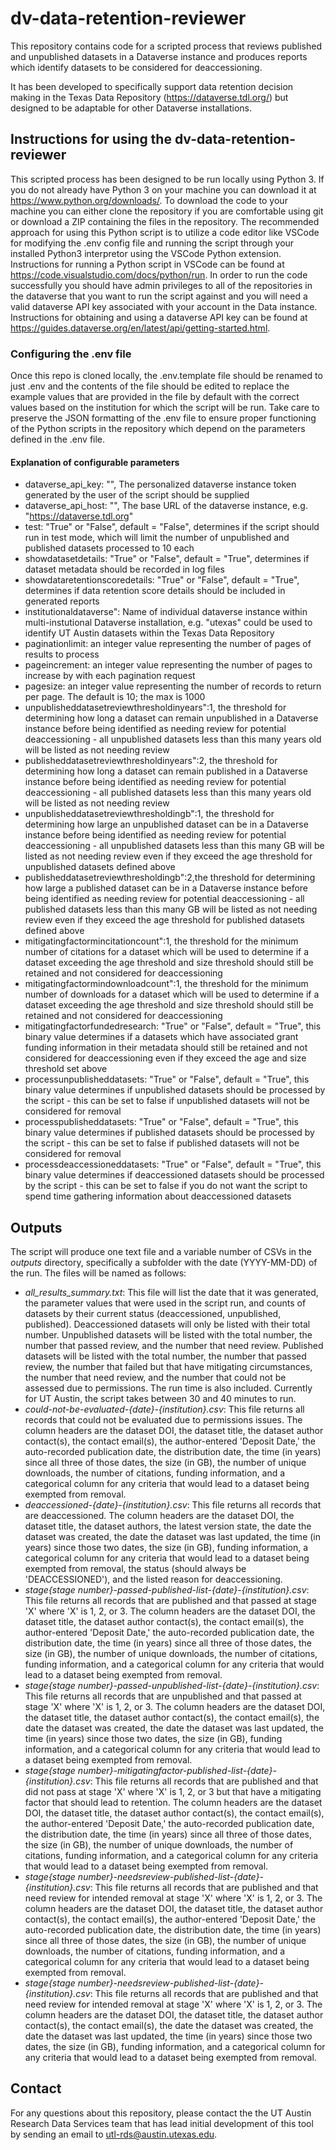 # dv-data-retention-reviewer
This repository contains code for a scripted process that reviews published and unpublished datasets in a Dataverse instance and produces reports which identify datasets to be considered for deaccessioning.

It has been developed to specifically support data retention decision making in the Texas Data Repository (https://dataverse.tdl.org/) but designed to be adaptable for other Dataverse installations.


## Instructions for using the dv-data-retention-reviewer
This scripted process has been designed to be run locally using Python 3. If you do not already have Python 3 on your machine you can download it at https://www.python.org/downloads/. To download the code to your machine you can either clone the repository if you are comfortable using git or download a ZIP containing the files in the repository. The recommended approach for using this Python script is to utilize a code editor like VSCode for modifying the .env config file and running the script through your installed Python3 interpretor using the VSCode Python extension. Instructions for running a Python script in VSCode can be found at https://code.visualstudio.com/docs/python/run. In order to run the code successfully you should have admin privileges to all of the repositories in the dataverse that you want to run the script against and you will need a valid dataverse API key associated with your account in the Data instance. Instructions for obtaining and using a dataverse API key can be found at https://guides.dataverse.org/en/latest/api/getting-started.html. 

### Configuring the .env file
Once this repo is cloned locally, the .env.template file should be renamed to just .env and the contents of the file should be edited to replace the example values that are provided in the file by default with the correct values based on the institution for which the script will be run. Take care to preserve the JSON formatting of the .env file to ensure proper functioning of the Python scripts in the repository which depend on the parameters defined in the .env file.

#### Explanation of configurable parameters
* dataverse_api_key:  "", The personalized dataverse instance token generated by the user of the script should be supplied
* dataverse_api_host: "", The base URL of the dataverse instance, e.g. "https://dataverse.tdl.org"
* test: "True" or "False", default = "False", determines if the script should run in test mode, which will limit the number of unpublished and published datasets processed to 10 each
* showdatasetdetails: "True" or "False", default = "True", determines if dataset metadata should be recorded in log files
* showdataretentionscoredetails: "True" or "False", default = "True", determines if data retention score details should be included in generated reports
* institutionaldataverse": Name of individual dataverse instance within multi-instutional Dataverse installation, e.g. "utexas" could be used to identify UT Austin datasets within the Texas Data Repository
* paginationlimit: an integer value representing the number of pages of results to process
* pageincrement: an integer value representing the number of pages to increase by with each pagination request
* pagesize: an integer value representing the number of records to return per page. The default is 10; the max is 1000
* unpublisheddatasetreviewthresholdinyears":1, the threshold for determining how long a dataset can remain unpublished in a Dataverse instance before being identified as needing review for potential deaccessioning - all unpublished datasets less than this many years old will be listed as not needing review
* publisheddatasetreviewthresholdinyears":2, the threshold for determining how long a dataset can remain published in a Dataverse instance before being identified as needing review for potential deaccessioning - all published datasets less than this many years old will be listed as not needing review
* unpublisheddatasetreviewthresholdingb":1, the threshold for determining how large an unpublished dataset can be in a Dataverse instance before being identified as needing review for potential deaccessioning - all unpublished datasets less than this many GB will be listed as not needing review even if they exceed the age threshold for unpublished datasets defined above
* publisheddatasetreviewthresholdingb":2,the threshold for determining how large a published dataset can be in a Dataverse instance before being identified as needing review for potential deaccessioning - all published datasets less than this many GB will be listed as not needing review even if they exceed the age threshold for published datasets defined above
* mitigatingfactormincitationcount":1, the threshold for the minimum number of citations for a dataset which will be used to determine if a dataset exceeding the age threshold and size threshold should still be retained and not considered for deaccessioning
* mitigatingfactormindownloadcount":1, the threshold for the minimum number of downloads for a dataset which will be used to determine if a dataset exceeding the age threshold and size threshold should still be retained and not considered for deaccessioning
* mitigatingfactorfundedresearch: "True" or "False", default = "True", this binary value determines if a datasets which have associated grant funding information in their metadata should still be retained and not considered for deaccessioning even if they exceed the age and size threshold set above
* processunpublisheddatasets: "True" or "False", default = "True", this binary value determines if unpublished datasets should be processed by the script - this can be set to false if unpublished datasets will not be considered for removal
* processpublisheddatasets: "True" or "False", default = "True", this binary value determines if published datasets should be processed by the script - this can be set to false if published datasets will not be considered for removal
* processdeaccessioneddatasets: "True" or "False", default = "True", this binary value determines if deaccessioned datasets should be processed by the script - this can be set to false if you do not want the script to spend time gathering information about deaccessioned datasets

## Outputs
The script will produce one text file and a variable number of CSVs in the *outputs* directory, specifically a subfolder with the date (YYYY-MM-DD) of the run. The files will be named as follows:
* *all_results_summary.txt*: This file will list the date that it was generated, the parameter values that were used in the script run, and counts of datasets by their current status (deaccessioned, unpublished, published). Deaccessioned datasets will only be listed with their total number. Unpublished datasets will be listed with the total number, the number that passed review, and the number that need review. Published datasets will be listed with the total number, the number that passed review, the number that failed but that have mitigating circumstances, the number that need review, and the number that could not be assessed due to permissions. The run time is also included. Currently for UT Austin, the script takes between 30 and 40 minutes to run.
* *could-not-be-evaluated-{date}-{institution}.csv*: This file returns all records that could not be evaluated due to permissions issues. The column headers are the dataset DOI, the dataset title, the dataset author contact(s), the contact email(s), the author-entered 'Deposit Date,' the auto-recorded publication date, the distribution date, the time (in years) since all three of those dates, the size (in GB), the number of unique downloads, the number of citations, funding information, and a categorical column for any criteria that would lead to a dataset being exempted from removal.
* *deaccessioned-{date}-{institution}.csv*: This file returns all records that are deaccessioned. The column headers are the dataset DOI, the dataset title, the dataset authors, the latest version state, the date the dataset was created, the date the dataset was last updated, the time (in years) since those two dates, the size (in GB), funding information, a categorical column for any criteria that would lead to a dataset being exempted from removal, the status (should always be 'DEACCESSIONED'), and the listed reason for deaccessioning.
* *stage{stage number}-passed-published-list-{date}-{institution}.csv*: This file returns all records that are published and that passed at stage 'X' where 'X' is 1, 2, or 3. The column headers are the dataset DOI, the dataset title, the dataset author contact(s), the contact email(s), the author-entered 'Deposit Date,' the auto-recorded publication date, the distribution date, the time (in years) since all three of those dates, the size (in GB), the number of unique downloads, the number of citations, funding information, and a categorical column for any criteria that would lead to a dataset being exempted from removal.
* *stage{stage number}-passed-unpublished-list-{date}-{institution}.csv*: This file returns all records that are unpublished and that passed at stage 'X' where 'X' is 1, 2, or 3. The column headers are the dataset DOI, the dataset title, the dataset author contact(s), the contact email(s), the date the dataset was created, the date the dataset was last updated, the time (in years) since those two dates, the size (in GB), funding information, and a categorical column for any criteria that would lead to a dataset being exempted from removal.
* *stage{stage number}-mitigatingfactor-published-list-{date}-{institution}.csv*: This file returns all records that are published and that did not pass at stage 'X' where 'X' is 1, 2, or 3 but that have a mitigating factor that should lead to retention. The column headers are the dataset DOI, the dataset title, the dataset author contact(s), the contact email(s), the author-entered 'Deposit Date,' the auto-recorded publication date, the distribution date, the time (in years) since all three of those dates, the size (in GB), the number of unique downloads, the number of citations, funding information, and a categorical column for any criteria that would lead to a dataset being exempted from removal.
* *stage{stage number}-needsreview-published-list-{date}-{institution}.csv*: This file returns all records that are published and that need review for intended removal at stage 'X' where 'X' is 1, 2, or 3. The column headers are the dataset DOI, the dataset title, the dataset author contact(s), the contact email(s), the author-entered 'Deposit Date,' the auto-recorded publication date, the distribution date, the time (in years) since all three of those dates, the size (in GB), the number of unique downloads, the number of citations, funding information, and a categorical column for any criteria that would lead to a dataset being exempted from removal.
* *stage{stage number}-needsreview-published-list-{date}-{institution}.csv*: This file returns all records that are published and that need review for intended removal at stage 'X' where 'X' is 1, 2, or 3. The column headers are the dataset DOI, the dataset title, the dataset author contact(s), the contact email(s), the date the dataset was created, the date the dataset was last updated, the time (in years) since those two dates, the size (in GB), funding information, and a categorical column for any criteria that would lead to a dataset being exempted from removal.

## Contact
For any questions about this repository, please contact the the UT Austin Research Data Services team that has lead initial development of this tool by sending an email to utl-rds@austin.utexas.edu.